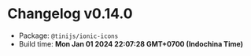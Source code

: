 # Changelog v0.14.0

- Package: `@tinijs/ionic-icons`
- Build time: **Mon Jan 01 2024 22:07:28 GMT+0700 (Indochina Time)**

